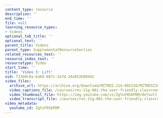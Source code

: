 ```yaml
---
content_type: resource
description: ''
end_time: ''
file: null
learning_resource_types:
- Videos
optional_tab_title: ''
optional_text: ''
parent_title: Videos
parent_type: SupplementalResourceSection
related_resources_text: ''
resource_index_text: ''
resourcetype: Video
start_time: ''
title: 'Video 3: Lift'
uid: f33b0c8a-babd-867c-2e7d-24a952b80441
video_files:
  archive_url: https://archive.org/download/MITRES.21G-001S16/MITRES21G_001S16_Lift_300k.mp4
  video_captions_file: /courses/res-21g-001-the-user-friendly-classroom-fall-2020/bf30327ed20559ec8caae6a1d5559df6_ZgYuF0SbPDM.vtt
  video_thumbnail_file: https://img.youtube.com/vi/ZgYuF0SbPDM/default.jpg
  video_transcript_file: /courses/res-21g-001-the-user-friendly-classroom-fall-2020/680c2776dcd6bb37b02a3cecd53d94d6_ZgYuF0SbPDM.pdf
video_metadata:
  youtube_id: ZgYuF0SbPDM
---
```

